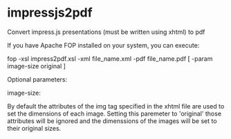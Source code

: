 impressjs2pdf
=============

Convert impress.js presentations (must be written using xhtml) to pdf

If you have Apache FOP installed on your system, you can execute:

fop -xsl impress2pdf.xsl -xml file_name.xml -pdf file_name.pdf [ -param image-size original ]

Optional parameters:

image-size:

By default the attributes of the img tag specified in the xhtml file are used to set the dimensions of each image. Setting this paremeter to 'original' those attributes will be ignored and the dimenssions of the images will be set to their original sizes.


